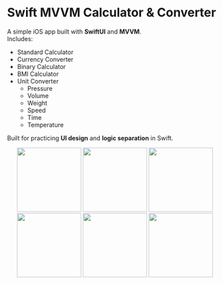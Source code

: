 # Swift MVVM Calculator & Converter

A simple iOS app built with **SwiftUI** and **MVVM**.  
Includes:
- Standard Calculator  
- Currency Converter
- Binary Calculator
- BMI Calculator
- Unit Converter  
    - Pressure
    - Volume
    - Weight
    - Speed
    - Time
    - Temperature

Built for practicing **UI design** and **logic separation** in Swift.

<p align="center">
  <img src="https://github.com/user-attachments/assets/939365f1-f25f-4d32-896c-046098993e8f" width="150" />
  <img src="https://github.com/user-attachments/assets/53b250d5-0d95-4c43-88e2-7fd03208eb8b" width="150" />
  <img src="https://github.com/user-attachments/assets/1fe57d45-af94-464c-9805-cef0807b5b88" width="150" />
  <img src="https://github.com/user-attachments/assets/9dc4efa7-0e73-406b-8f52-fdef44730ad7" width="150" />
  <img src="https://github.com/user-attachments/assets/4bdbb721-af6d-4cce-b301-937c134f434a" width="150" />
  <img src="https://github.com/user-attachments/assets/9c743c5b-49d1-477b-9042-0e7209f9407d" width="150" />
</p>
